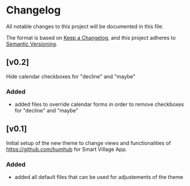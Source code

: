 # Changelog

All notable changes to this project will be documented in this file.

The format is based on [Keep a Changelog](https://keepachangelog.com),
and this project adheres to [Semantic Versioning](https://semver.org/).

## [v0.2]

Hide calendar checkboxes for "decline" and "maybe"

### Added

- added files to override calendar forms in order to remove checkboxes for "decline" and "maybe"

## [v0.1]

Initial setup of the new theme to change views and functionalities of https://github.com/humhub for Smart Village App.

### Added

- added all default files that can be used for adjustements of the theme
